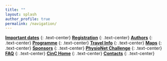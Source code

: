 ```yaml
---
title: ""
layout: splash
author_profile: true
permalink: /navigation/
---
```


<i class="fas fa-fw fa-sticky-note"></i>  **[Important dates](../dates/)**
{: .text-center}
<i class="fas fa-fw fa-registered"></i>  **[Registration](https://softconf.com/n/cinc2023/user/)**
{: .text-center}
<i class="fas fa-fw fa-user"></i>  **[Authors](../authors/)**
{: .text-center}
<i class="fas fa-fw fa-list"></i>  **[Programme](../programme/)**
{: .text-center}
<i class="fas fa-fw fa-globe-americas"></i>  **[Travel Info](../travel/)**
{: .text-center}
<i class="fas fa-fw fa-map"></i>  **[Maps](../map/)**
{: .text-center}
<i class="fas fa-fw fa-money-bill"></i>  **[Sponsors](../sponsors/)**
{: .text-center}
<i class="fas fa-fw fa-puzzle-piece"></i>  **[PhysioNet Challenge](../challenge/)**
{: .text-center}
<i class="fas fa-fw fa-question"></i>  **[FAQ](../faq/)**
{: .text-center}
<i class="fas fa-fw fa-heartbeat"></i>  **[CinC Home](https://cinc.org/)**
{: .text-center}
<i class="fas fa-fw fa-envelope"></i>  **[Contacts](../contact/)**
{: .text-center}


